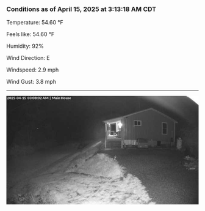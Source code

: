 ### Conditions as of April 15, 2025 at 3:13:18 AM CDT 

Temperature: 54.60 &deg;F

Feels like: 54.60 &deg;F

Humidity: 92%

Wind Direction: E

Windspeed: 2.9 mph

Wind Gust: 3.8 mph

---

<img src="./images/latest.jpeg"/>

